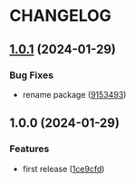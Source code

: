 # CHANGELOG

## [1.0.1](https://github.com/jackdbd/zod-schemas/compare/v1.0.0...v1.0.1) (2024-01-29)


### Bug Fixes

* rename package ([9153493](https://github.com/jackdbd/zod-schemas/commit/9153493ef9205662d3451ba50e75b9cea4451441))

## 1.0.0 (2024-01-29)


### Features

* first release ([1ce9cfd](https://github.com/jackdbd/zod-schemas/commit/1ce9cfd72dd2223c2761e01dd2ef28cd5e052b82))
